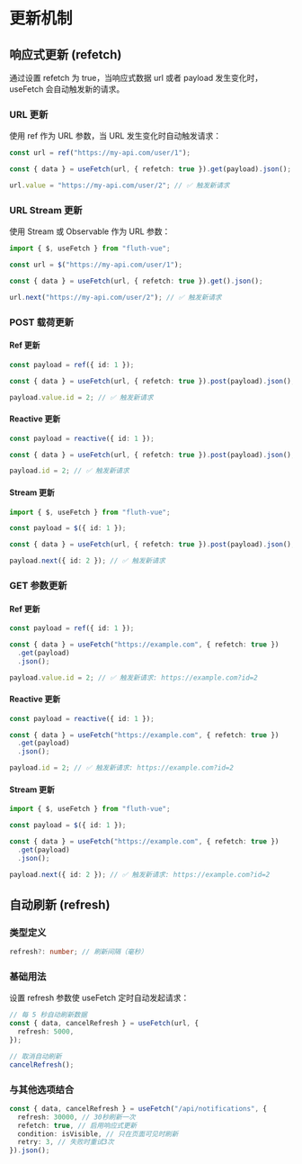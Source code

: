 # 更新机制

## 响应式更新 (refetch)

通过设置 refetch 为 true，当响应式数据 url 或者 payload 发生变化时，useFetch 会自动触发新的请求。

### URL 更新

使用 ref 作为 URL 参数，当 URL 发生变化时自动触发请求：

```ts
const url = ref("https://my-api.com/user/1");

const { data } = useFetch(url, { refetch: true }).get(payload).json();

url.value = "https://my-api.com/user/2"; // ✅ 触发新请求
```

### URL Stream 更新

使用 Stream 或 Observable 作为 URL 参数：

```ts
import { $, useFetch } from "fluth-vue";

const url = $("https://my-api.com/user/1");

const { data } = useFetch(url, { refetch: true }).get().json();

url.next("https://my-api.com/user/2"); // ✅ 触发新请求
```

### POST 载荷更新

#### Ref 更新

```ts
const payload = ref({ id: 1 });

const { data } = useFetch(url, { refetch: true }).post(payload).json();

payload.value.id = 2; // ✅ 触发新请求
```

#### Reactive 更新

```ts
const payload = reactive({ id: 1 });

const { data } = useFetch(url, { refetch: true }).post(payload).json();

payload.id = 2; // ✅ 触发新请求
```

#### Stream 更新

```ts
import { $, useFetch } from "fluth-vue";

const payload = $({ id: 1 });

const { data } = useFetch(url, { refetch: true }).post(payload).json();

payload.next({ id: 2 }); // ✅ 触发新请求
```

### GET 参数更新

#### Ref 更新

```ts
const payload = ref({ id: 1 });

const { data } = useFetch("https://example.com", { refetch: true })
  .get(payload)
  .json();

payload.value.id = 2; // ✅ 触发新请求: https://example.com?id=2
```

#### Reactive 更新

```ts
const payload = reactive({ id: 1 });

const { data } = useFetch("https://example.com", { refetch: true })
  .get(payload)
  .json();

payload.id = 2; // ✅ 触发新请求: https://example.com?id=2
```

#### Stream 更新

```ts
import { $, useFetch } from "fluth-vue";

const payload = $({ id: 1 });

const { data } = useFetch("https://example.com", { refetch: true })
  .get(payload)
  .json();

payload.next({ id: 2 }); // ✅ 触发新请求: https://example.com?id=2
```

## 自动刷新 (refresh)

### 类型定义

```typescript
refresh?: number; // 刷新间隔（毫秒）
```

### 基础用法

设置 refresh 参数使 useFetch 定时自动发起请求：

```ts
// 每 5 秒自动刷新数据
const { data, cancelRefresh } = useFetch(url, {
  refresh: 5000,
});

// 取消自动刷新
cancelRefresh();
```

### 与其他选项结合

```ts
const { data, cancelRefresh } = useFetch("/api/notifications", {
  refresh: 30000, // 30秒刷新一次
  refetch: true, // 启用响应式更新
  condition: isVisible, // 只在页面可见时刷新
  retry: 3, // 失败时重试3次
}).json();
```
